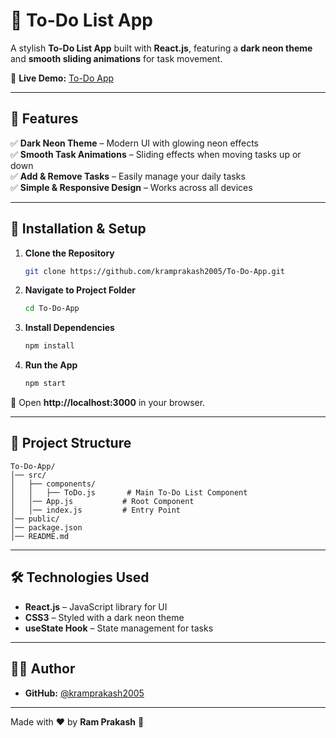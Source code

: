 # 📝 To-Do List App

A stylish **To-Do List App** built with **React.js**, featuring a **dark neon theme** and **smooth sliding animations** for task movement.

🔗 **Live Demo:** [To-Do App](https://kramprakash2005.github.io/To-Do-App/)

---

## 📌 Features

✅ **Dark Neon Theme** – Modern UI with glowing neon effects  
✅ **Smooth Task Animations** – Sliding effects when moving tasks up or down  
✅ **Add & Remove Tasks** – Easily manage your daily tasks  
✅ **Simple & Responsive Design** – Works across all devices  

---

## 🚀 Installation & Setup

1. **Clone the Repository**
   ```sh
   git clone https://github.com/kramprakash2005/To-Do-App.git
   ```
2. **Navigate to Project Folder**
   ```sh
   cd To-Do-App
   ```
3. **Install Dependencies**
   ```sh
   npm install
   ```
4. **Run the App**
   ```sh
   npm start
   ```

🔹 Open **http://localhost:3000** in your browser.

---

## 📁 Project Structure

```
To-Do-App/
│── src/
│   ├── components/
│   │   ├── ToDo.js       # Main To-Do List Component
│   │── App.js           # Root Component
│   │── index.js         # Entry Point
│── public/
│── package.json
│── README.md
```

---

## 🛠️ Technologies Used

- **React.js** – JavaScript library for UI  
- **CSS3** – Styled with a dark neon theme  
- **useState Hook** – State management for tasks  

---

## 👨‍💻 Author

- **GitHub:** [@kramprakash2005](https://github.com/kramprakash2005)

---

Made with ❤️ by **Ram Prakash** 🚀
